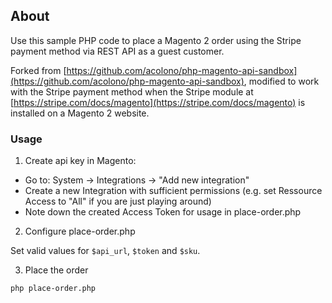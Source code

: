 ## About

Use this sample PHP code to place a Magento 2 order using the Stripe payment method via REST API as a guest customer.

Forked from [https://github.com/acolono/php-magento-api-sandbox](https://github.com/acolono/php-magento-api-sandbox), modified to work with the Stripe payment method when the Stripe module at [https://stripe.com/docs/magento](https://stripe.com/docs/magento) is installed on a Magento 2 website.

### Usage

1. Create api key in Magento:

  - Go to: System -> Integrations -> "Add new integration"
  - Create a new Integration with sufficient permissions (e.g. set Ressource Access to "All" if you are just playing around)
  - Note down the created Access Token for usage in place-order.php

2. Configure place-order.php

  Set valid values for `$api_url`, `$token` and `$sku`.

3. Place the order

  ``php place-order.php``


